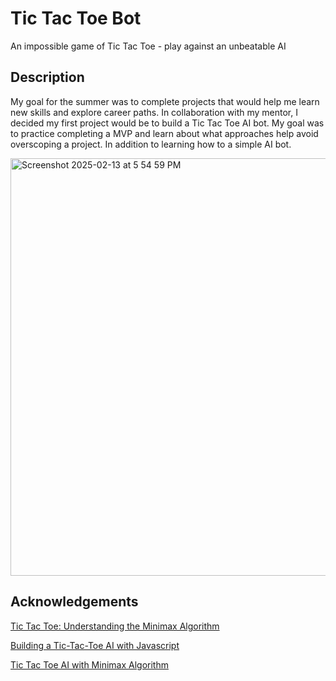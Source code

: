 # Tic Tac Toe Bot

An impossible game of Tic Tac Toe - play against an unbeatable AI 

## Description

My goal for the summer was to complete projects that would help me learn new skills and explore career paths. In collaboration with my mentor, I decided my first project would be to build a Tic Tac Toe AI bot. My goal was to practice completing a MVP and learn about what approaches help avoid overscoping a project. In addition to learning how to a simple AI bot.

<img width="668" alt="Screenshot 2025-02-13 at 5 54 59 PM" src="https://github.com/user-attachments/assets/cf58a9be-8378-45ee-bf8a-d6c967b742c5" />

## Acknowledgements

[Tic Tac Toe: Understanding the Minimax Algorithm](https://www.neverstopbuilding.com/blog/minimax)

[Building a Tic-Tac-Toe AI with Javascript](https://mostafa-samir.github.io/Tic-Tac-Toe-AI/)

[Tic Tac Toe AI with Minimax Algorithm](https://thecodingtrain.com/challenges/154-tic-tac-toe-minimax)
